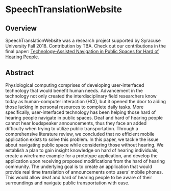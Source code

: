 # SpeechTranslationWebsite

## Overview

SpeechTranslationWebsite was a research project supported by Syracuse University Fall 2018. Contribution by TBA. Check out our contributions in the final paper: [Technology-Assisted Navigation in Public Spaces for Hard of Hearing People](https://surface.syr.edu/cgi/viewcontent.cgi?article=1365&context=thesis).

## Abstract

Physiological computing comprises of developing user-interfaced technology that would benefit human needs. Advancement in the technology not only created the interdisciplinary field researchers know today as human-computer interaction (HCI), but it opened the door to aiding those lacking in personal resources to complete daily tasks. More specifically, user-interfaced technology has been helping those hard of hearing people navigate in public spaces. Deaf and hard of hearing people cannot hear loudspeaker announcements, thus they face an added difficulty when trying to utilize public transportation. Through a comprehensive literature review, we concluded that no efficient mobile application exists to solve this problem. In this paper, we tackle the issue about navigating public space while considering those without hearing. We establish a plan to gain insight knowledge on hard of hearing individuals, create a wireframe example for a prototype application, and develop the application upon receiving proposed modifications from the hard of hearing community. The underlying goal is to create an application that would provide real time translation of announcements onto users’ mobile phones. This would allow deaf and hard of hearing people to be aware of their surroundings and navigate public transportation with ease.
